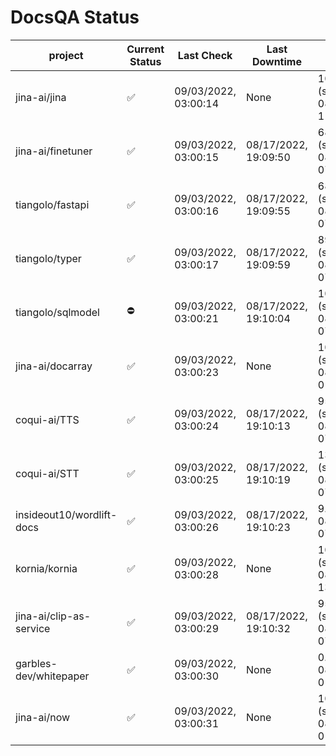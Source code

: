 # DocsQA Status

|         project         |Current Status|     Last Check     |   Last Downtime    |              % Uptime              |
|-------------------------|--------------|--------------------|--------------------|------------------------------------|
|jina-ai/jina             |✅            |09/03/2022, 03:00:14|None                |100.000 (since 08/29/2022, 11:24:14)|
|jina-ai/finetuner        |✅            |09/03/2022, 03:00:15|08/17/2022, 19:09:50|68.111 (since 08/15/2022, 07:09:42) |
|tiangolo/fastapi         |✅            |09/03/2022, 03:00:16|08/17/2022, 19:09:55|68.115 (since 08/15/2022, 07:09:42) |
|tiangolo/typer           |✅            |09/03/2022, 03:00:17|08/17/2022, 19:09:59|89.281 (since 08/15/2022, 07:09:42) |
|tiangolo/sqlmodel        |⛔️           |09/03/2022, 03:00:21|08/17/2022, 19:10:04|10.248 (since 08/15/2022, 07:09:42) |
|jina-ai/docarray         |✅            |09/03/2022, 03:00:23|None                |100.000 (since 08/24/2022, 01:39:12)|
|coqui-ai/TTS             |✅            |09/03/2022, 03:00:24|08/17/2022, 19:10:13|95.041 (since 08/15/2022, 07:09:42) |
|coqui-ai/STT             |✅            |09/03/2022, 03:00:25|08/17/2022, 19:10:19|13.891 (since 08/15/2022, 07:09:42) |
|insideout10/wordlift-docs|✅            |09/03/2022, 03:00:26|08/17/2022, 19:10:23|9.587 (since 08/15/2022, 07:09:42)  |
|kornia/kornia            |✅            |09/03/2022, 03:00:28|None                |100.000 (since 08/30/2022, 13:49:49)|
|jina-ai/clip-as-service  |✅            |09/03/2022, 03:00:29|08/17/2022, 19:10:32|95.051 (since 08/15/2022, 07:09:42) |
|garbles-dev/whitepaper   |✅            |09/03/2022, 03:00:30|None                |0.636 (since 08/24/2022, 01:39:12)  |
|jina-ai/now              |✅            |09/03/2022, 03:00:31|None                |100.000 (since 08/24/2022, 01:39:12)|
